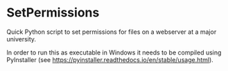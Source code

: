 # SetPermissions
Quick Python script to set permissions for files on a webserver at a major university.

In order to run this as executable in Windows it needs to be compiled using PyInstaller (see https://pyinstaller.readthedocs.io/en/stable/usage.html).
